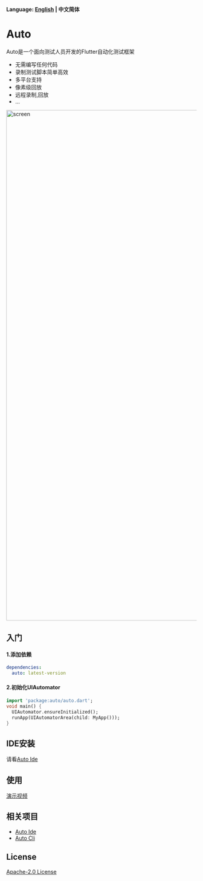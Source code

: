 #### Language: [English](README.md) | 中文简体

# Auto

Auto是一个面向测试人员开发的Flutter自动化测试框架

- 无需编写任何代码
- 录制测试脚本简单高效
- 多平台支持
- 像素级回放
- 远程录制,回放
- ...

<img width="1351" alt="screen" src="https://user-images.githubusercontent.com/28224568/110472903-e66c7d80-8118-11eb-98c7-953119310244.png">


## 入门
#### 1.添加依赖
```yaml
dependencies:
  auto: latest-version
```

#### 2.初始化UIAutomator
```dart
import 'package:auto/auto.dart';
void main() {
  UIAutomator.ensureInitialized();
  runApp(UIAutomatorArea(child: MyApp()));
}
```
## IDE安装
请看[Auto Ide](https://github.com/auto-flutter/auto_ide)


## 使用
[演示视频](https://user-images.githubusercontent.com/28224568/110477128-c12e3e00-811d-11eb-9749-e35f359531f3.mp4)

## 相关项目
- [Auto Ide](https://github.com/auto-flutter/auto_ide) 
- [Auto Cli](https://github.com/auto-flutter/auto_cli)

## License
[Apache-2.0 License](https://github.com/auto-flutter/auto/blob/main/LICENSE)
